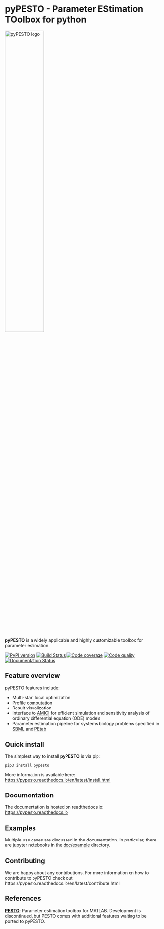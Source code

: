 # pyPESTO - Parameter EStimation TOolbox for python

<image src="https://raw.githubusercontent.com/ICB-DCM/pyPESTO/master/doc/logo/logo_wordmark.svg" width="50%" alt="pyPESTO logo"/>

**pyPESTO** is a widely applicable and highly customizable toolbox for
parameter estimation.

[![PyPI version](https://badge.fury.io/py/pypesto.svg)](https://badge.fury.io/py/pypesto)
[![Build Status](https://travis-ci.com/ICB-DCM/pyPESTO.svg?branch=master)](https://travis-ci.com/ICB-DCM/pyPESTO)
[![Code coverage](https://codecov.io/gh/ICB-DCM/pyPESTO/branch/master/graph/badge.svg)](https://codecov.io/gh/ICB-DCM/pyPESTO) [![Code quality](https://api.codacy.com/project/badge/Grade/134432ddad0e464b8494587ff370f661)](https://www.codacy.com/app/dweindl/pyPESTO?utm_source=github.com&amp;utm_medium=referral&amp;utm_content=ICB-DCM/pyPESTO&amp;utm_campaign=Badge_Grade)
[![Documentation Status](https://readthedocs.org/projects/pypesto/badge/?version=latest)](https://pypesto.readthedocs.io)

## Feature overview

pyPESTO features include:

* Multi-start local optimization
* Profile computation
* Result visualization
* Interface to [AMICI](https://github.com/ICB-DCM/AMICI/) for efficient simulation and sensitivity analysis of ordinary differential equation (ODE) models
* Parameter estimation pipeline for systems biology problems specified in [SBML](http://sbml.org/) and [PEtab](https://github.com/ICB-DCM/PEtab)

## Quick install

The simplest way to install **pyPESTO** is via pip:

```shell
pip3 install pypesto
```

More information is available here:
https://pypesto.readthedocs.io/en/latest/install.html

## Documentation

The documentation is hosted on readthedocs.io:
<https://pypesto.readthedocs.io>

## Examples

Multiple use cases are discussed in the documentation. In particular, there are
jupyter notebooks in the [doc/example](doc/example) directory.

## Contributing

We are happy about any contributions. For more information on how to contribute
to pyPESTO check out
<https://pypesto.readthedocs.io/en/latest/contribute.html>

## References

[**PESTO**](https://github.com/ICB-DCM/PESTO/):
Parameter estimation toolbox for MATLAB. Development is discontinued, but PESTO
comes with additional features waiting to be ported to pyPESTO.
